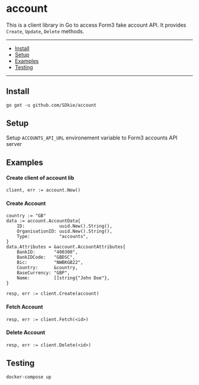 # account
This is a client library in Go to access Form3 fake account API. It provides `Create`, `Update`, `Delete` methods.

---

* [Install](#install)
* [Setup](#setup)
* [Examples](#examples)
* [Testing](#testing)

---

## Install
    go get -u github.com/SDkie/account

## Setup
Setup `ACCOUNTS_API_URL` environement variable to Form3 accounts API server

## Examples
#### Create client of account lib

    client, err := account.New()
	
#### Create Account

	country := "GB"
	data := account.AccountData{
		ID:             uuid.New().String(),
		OrganisationID: uuid.New().String(),
		Type:           "accounts",
	}
	data.Attributes = &account.AccountAttributes{
		BankID:       "400300",
		BankIDCode:   "GBDSC",
		Bic:          "NWBKGB22",
		Country:      &country,
		BaseCurrency: "GBP",
		Name:         []string{"John Doe"},
	}
	
	resp, err := client.Create(account)


#### Fetch Account
	resp, err := client.Fetch(<id>)


#### Delete Account
	resp, err := client.Delete(<id>)


## Testing
    docker-compose up

